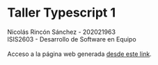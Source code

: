 # Taller Typescript 1
Nicolás Rincón Sánchez - 202021963<br>
ISIS2603 - Desarrollo de Software en Equipo<br><br>
Acceso a la página web generada [desde este link](https://n-rincon4.github.io/TallerTypescript1/).
